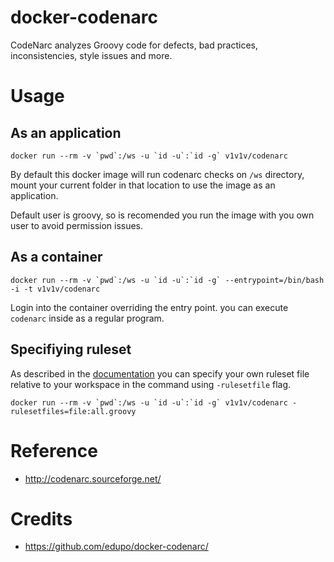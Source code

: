 # docker-codenarc
CodeNarc analyzes Groovy code for defects, bad practices, inconsistencies, style
issues and more.

# Usage

## As an application
```docker run --rm -v `pwd`:/ws -u `id -u`:`id -g` v1v1v/codenarc```

By default this docker image will run codenarc checks on `/ws` directory,
mount your current folder in that location to use the image as an application.

Default user is groovy, so is recomended you run the image with you own user to
avoid permission issues.

## As a container
```docker run --rm -v `pwd`:/ws -u `id -u`:`id -g` --entrypoint=/bin/bash -i -t v1v1v/codenarc```

Login into the container overriding the entry point. you can execute `codenarc`
inside as a regular program. 

## Specifiying ruleset
As described in the [documentation](http://codenarc.sourceforge.net/codenarc-command-line.html)
you can specify your own ruleset file relative to your workspace in the command
using `-rulesetfile` flag.

```docker run --rm -v `pwd`:/ws -u `id -u`:`id -g` v1v1v/codenarc -rulesetfiles=file:all.groovy```

# Reference
- http://codenarc.sourceforge.net/

# Credits
- https://github.com/edupo/docker-codenarc/